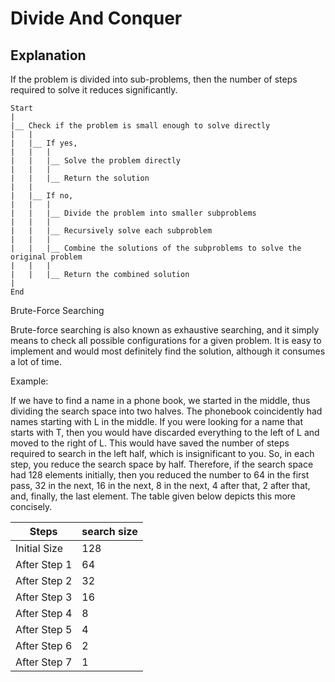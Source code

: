 # Divide And Conquer

## Explanation

If the problem is divided into sub-problems, then the number of steps required to solve it reduces significantly.

```flow
Start
|
|__ Check if the problem is small enough to solve directly
|   |
|   |__ If yes,
|   |   |
|   |   |__ Solve the problem directly
|   |   |
|   |   |__ Return the solution
|   |
|   |__ If no,
|   |   |
|   |   |__ Divide the problem into smaller subproblems
|   |   |
|   |   |__ Recursively solve each subproblem
|   |   |
|   |   |__ Combine the solutions of the subproblems to solve the original problem
|   |   |
|   |   |__ Return the combined solution
|
End

```

Brute-Force Searching

Brute-force searching is also known as exhaustive searching, and it simply means to check all possible configurations for a given problem. It is easy to implement and would most definitely find the solution, although it consumes a lot of time.

Example:

If we have to find a name in a phone book, we started in the middle, thus dividing the search space into two halves. The phonebook  coincidently had names starting with L in the middle. If you were looking for a name  that starts with T, then you would have discarded everything to the left of L and moved to the right of L. This would have saved the number of steps required to search in the left half, which is insignificant to you. So, in each step, you reduce the search space by half. Therefore, if the search space had 128 elements initially, then you reduced the number to 64 in the first pass, 32 in the next, 16 in the next, 8 in the next, 4 after that, 2 after that, and, finally, the last element. The table given below depicts this more concisely.

| Steps | search size |
| ------------ | ----- |
| Initial Size |	128 |
| After Step 1 |	64 |
| After Step 2 |	32 |
| After Step 3 |	16 |
| After Step 4 |	8 |
| After Step 5 |	4 |
| After Step 6 |	2 |
| After Step 7 |	1 |
 